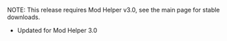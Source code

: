 NOTE: This release requires Mod Helper v3.0, see the main page for stable downloads.

- Updated for Mod Helper 3.0